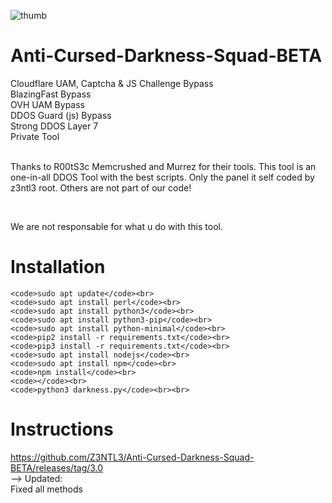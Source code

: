 ![thumb](https://cdn.discordapp.com/attachments/794831992444813363/843618689881997332/20210517_003915.jpg)
# Anti-Cursed-Darkness-Squad-BETA
Cloudflare UAM, Captcha & JS Challenge Bypass<br>BlazingFast Bypass<br>OVH UAM Bypass<br>DDOS Guard (js) Bypass<br>Strong DDOS Layer 7<br>Private Tool<br><br><p> Thanks to R00tS3c Memcrushed and Murrez for their tools. This tool is an one-in-all DDOS Tool with the best scripts. Only the panel it self coded by z3ntl3 root. Others are not part of our code!

<br><p>We are not responsable for what u do with this tool.

# Installation
    <code>sudo apt update</code><br>
    <code>sudo apt install perl</code><br>
    <code>sudo apt install python3</code><br>
    <code>sudo apt install python3-pip</code><br>
    <code>sudo apt install python-minimal</code><br>
    <code>pip2 install -r requirements.txt</code><br>
    <code>pip3 install -r requirements.txt</code><br>
    <code>sudo apt install nodejs</code><br>
    <code>sudo apt install npm</code><br>
    <code>npm install</code><br>
    <code></code><br>
    <code>python3 darkness.py</code><br><br>

# Instructions
https://github.com/Z3NTL3/Anti-Cursed-Darkness-Squad-BETA/releases/tag/3.0<br>
  --> Updated:<br>
  Fixed all methods
